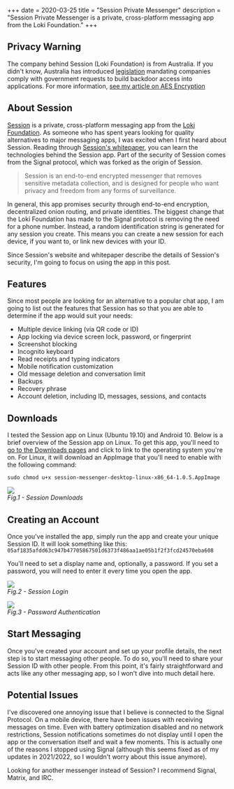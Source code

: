 +++
date = 2020-03-25
title = "Session Private Messenger"
description = "Session Private Messenger is a private, cross-platform messaging app from the Loki Foundation."
+++

## Privacy Warning

The company behind Session (Loki Foundation) is from Australia. If you didn't know, Australia has
introduced [legislation](https://parlinfo.aph.gov.au/parlInfo/download/legislation/bills/r6195_aspassed/toc_pdf/18204b01.pdf)
mandating companies comply with government requests to build backdoor access into applications. For more
information, [see my article on AES Encryption](/blog/aes-encryption/)

## About Session

[Session](https://getsession.org) is a private, cross-platform messaging app from
the [Loki Foundation](https://loki.foundation). As someone who has spent years looking for quality alternatives to major
messaging apps, I was excited when I first heard about Session. Reading
through [Session's whitepaper](https://arxiv.org/pdf/2002.04609.pdf), you can learn the technologies behind the Session
app. Part of the security of Session comes from the Signal protocol, which was forked as the origin of Session.

> Session is an end-to-end encrypted messenger that removes sensitive metadata collection, and is designed for people who want privacy and freedom from any forms of surveillance.

In general, this app promises security through end-to-end encryption, decentralized onion routing, and private
identities. The biggest change that the Loki Foundation has made to the Signal protocol is removing the need for a phone
number. Instead, a random identification string is generated for any session you create. This means you can create a new
session for each device, if you want to, or link new devices with your ID.

Since Session's website and whitepaper describe the details of Session's security, I'm going to focus on using the app
in this post.

## Features

Since most people are looking for an alternative to a popular chat app, I am going to list out the features that Session
has so that you are able to determine if the app would suit your needs:

- Multiple device linking (via QR code or ID)
- App locking via device screen lock, password, or fingerprint
- Screenshot blocking
- Incognito keyboard
- Read receipts and typing indicators
- Mobile notification customization
- Old message deletion and conversation limit
- Backups
- Recovery phrase
- Account deletion, including ID, messages, sessions, and contacts

## Downloads

I tested the Session app on Linux (Ubuntu 19.10) and Android 10. Below is a brief overview of the Session app on Linux.
To get this app, you'll need to [go to the Downloads pages](https://getsession.org/download/) and click to link to the
operating system you're on. For Linux, it will download an AppImage that you'll need to enable with the following
command:

    sudo chmod u+x session-messenger-desktop-linux-x86_64-1.0.5.AppImage

![](https://img.cleberg.io/blog/010-session/session-downloads.png)  
*Fig.1 - Session Downloads*

## Creating an Account

Once you've installed the app, simply run the app and create your unique Session ID. It will look something like
this: `05af1835afdd63c947b47705867501d6373f486aa1ae05b1f2f3fcd24570eba608`

You'll need to set a display name and, optionally, a password. If you set a password, you will need to enter it every
time you open the app.

![](https://img.cleberg.io/blog/010-session/session-login.png)  
*Fig.2 - Session Login*

![](https://img.cleberg.io/blog/010-session/session-password.png)  
*Fig.3 - Password Authentication*

## Start Messaging

Once you've created your account and set up your profile details, the next step is to start messaging other people. To
do so, you'll need to share your Session ID with other people. From this point, it's fairly straightforward and acts like any other messaging app, so I won't dive into much detail here.

## Potential Issues

I've discovered one annoying issue that I believe is connected to the Signal Protocol. On a mobile device, there have
been issues with receiving messages on time. Even with battery optimization disabled and no network restrictions,
Session notifications sometimes do not display until I open the app or the conversation itself and wait a few moments.
This is actually one of the reasons I stopped using Signal (although this seems fixed as of my updates in 2021/2022, so I wouldn't worry about this issue anymore).

Looking for another messenger instead of Session? I recommend Signal, Matrix, and IRC.
